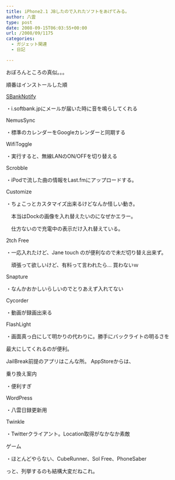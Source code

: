 ```yaml
---
title: iPhone2.1 JBしたので入れたソフトをあげてみる。
author: 八雲
type: post
date: 2008-09-15T06:03:55+00:00
url: /2008/09/1175
categories:
  - ガジェット関連
  - 日記

---
```

おぼろんところの真似。。。
  
順番はインストールした順

[SBankNotify][1]
  
・i.softbank.jpにメールが届いた時に音を鳴らしてくれる
  
NemusSync
  
・標準のカレンダーをGoogleカレンダーと同期する
  
WifiToggle
  
・実行すると、無線LANのON/OFFを切り替える
  
Scrobble
  
・iPodで流した曲の情報をLast.fmにアップロードする。
  
Customize
  
・ちょこっとカスタマイズ出来るけどなんか怪しい動き。
  
　本当はDockの画像を入れ替えたいのになぜかエラー。
  
　仕方ないので充電中の表示だけ入れ替えている。
  
2tch Free
  
・一応入れたけど、Jane touch のが便利なので未だ切り替え出来ず。
  
　頑張って欲しいけど、有料って言われたら… 買わないｗ
  
Snapture
  
・なんかおかしいらしいのでとりあえず入れてない
  
Cycorder
  
・動画が録画出来る
  
FlashLight
  
・画面真っ白にして明かりの代わりに。勝手にバックライトの明るさを
  
最大にしてくれるのが便利。

JailBreak前提のアプリはこんな所。 AppStoreからは、

乗り換え案内
  
・便利すぎ
  
WordPress
  
・八雲日録更新用
  
Twinkle
  
・Twitterクライアント。Location取得がなかなか素敵
  
ゲーム
  
・ほとんどやらない、CubeRunner、Sol Free、PhoneSaber

っと、列挙するのも結構大変だねこれ。

 [1]: http://moyashi.air-nifty.com/hitori/